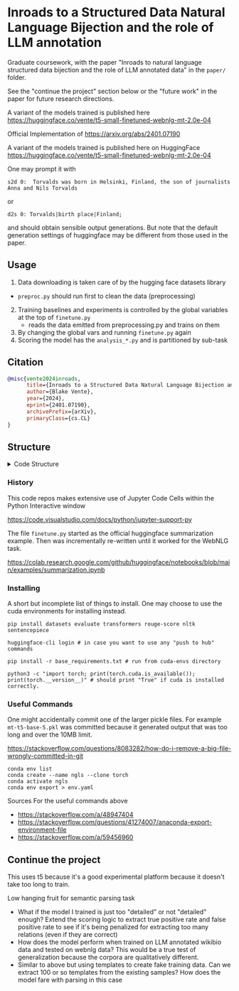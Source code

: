 # Inroads to a Structured Data Natural Language Bijection and the role of LLM annotation

Graduate coursework, with the paper "Inroads to natural language structured data bijection and the role of LLM annotated data" in the `paper/` folder.

See the "continue the project" section below or the "future work" in the paper for future research directions. 

A variant of the models trained is published here https://huggingface.co/vente/t5-small-finetuned-webnlg-mt-2.0e-04

Official Implementation of https://arxiv.org/abs/2401.07190

A variant of the models trained is published here on HuggingFace https://huggingface.co/vente/t5-small-finetuned-webnlg-mt-2.0e-04

One may prompt it with 

`s2d 0:  Torvalds was born in Helsinki, Finland, the son of journalists Anna and Nils Torvalds`

or

`d2s 0: Torvalds|birth place|Finland;` 

and should obtain sensible output generations. But note that the default generation settings of huggingface may be different from those used in the paper.

## Usage

1. Data downloading is taken care of by the hugging face datasets library
  - `preproc.py` should run first to clean the data (preprocessing)
2. Training baselines and experiments is controlled by the global variables
   at the top of `finetune.py`
   - reads the data emitted from preprocessing.py and trains on them
3. By changing the global vars and running `finetune.py` again
4. Scoring the model has the `analysis_*.py` and is partitioned by sub-task

## Citation

```bibtex
@misc{vente2024inroads,
      title={Inroads to a Structured Data Natural Language Bijection and the role of LLM annotation}, 
      author={Blake Vente},
      year={2024},
      eprint={2401.07190},
      archivePrefix={arXiv},
      primaryClass={cs.CL}
}
```

## Structure

<details>
  <summary>Code Structure</summary>

```
├── README.md
├── analysis_d2s.py # data to sentence evaluation
├── analysis_mt.py  # multi-task evaluation
├── analysis_s2d.py # sentence to data evaluation
├── anaysis_corpus.py # compute corpus statistics
├── finetune.py # trains the networks, saving results in models/ outputting predictions to pipelines/predictions
├── preproc.py
├── cuda-envs
│   ├── base_requirements.txt
│   ├── [...]
│   └── env.yaml
├── models
│   ├── t5-base-finetuned-webnlg-d2s-2.0e-04
│   ├── [...]
│   └── t5-small-finetuned-webnlg-s2d-2.0e-04
├── pipeline
│   ├── anaysis_corpus.py    # pre-midterm analysis including plots
│   ├── normalized_data      # store and reuse raw and pre-processed versions of the corpora
│   ├── figs # stores the figures emitted by the analysis_corpus.py
│   │   ├── box_plot_datacounts.pdf
│   │   ├── [...]
│   │   └── violin_plot_tokencounts.pdf
│   ├── predictions  # save all the predictions themselves in pickle files
│   │   ├── d2s-t5-base-5.pkl
│       ├── [...]
│   │   └── s2d-t5-small-5.pkl
│   └── scores # plots, and score csv's are output here by model
│       ├── d2s-t5-base-5  # some logs are also provided
│       ├── s2d-t5-base-5
│       └── s2d-t5-small-5
└── funcutils.py # a bespoke small library I wrote for convenience functions
```

</details>


### History 

This code repos makes extensive use of Jupyter Code Cells within the Python Interactive window

https://code.visualstudio.com/docs/python/jupyter-support-py

The file `finetune.py` started as the official huggingface summarization example. Then was incrementally
re-written until it worked for the WebNLG task.

https://colab.research.google.com/github/huggingface/notebooks/blob/main/examples/summarization.ipynb

### Installing

A short but incomplete list of things to install. One may choose to use the cuda environments for installing instead.

```
pip install datasets evaluate transformers rouge-score nltk sentencepiece

huggingface-cli login # in case you want to use any "push to hub" commands

pip install -r base_requirements.txt # run from cuda-envs directory

python3 -c "import torch; print(torch.cuda.is_available()); print(torch.__version__)" # should print "True" if cuda is installed correctly.
```


### Useful Commands

One might accidentally commit one of the larger pickle files. For example `mt-t5-base-5.pkl` was committed because it generated output that was too long and over the 10MB limit. 

https://stackoverflow.com/questions/8083282/how-do-i-remove-a-big-file-wrongly-committed-in-git

```
conda env list
conda create --name ngls --clone torch
conda activate ngls
conda env export > env.yaml
```

Sources For the useful commands above

- https://stackoverflow.com/a/48947404
- https://stackoverflow.com/questions/41274007/anaconda-export-environment-file
- https://stackoverflow.com/a/59456960

## Continue the project

This uses t5 because it's a good experimental platform because it doesn't take too long to train.

Low hanging fruit for semantic parsing task
- What if the model I trained is just too "detailed" or not "detailed" enough? Extend the scoring logic to extract true positive rate and false positive rate to see if it's being penalized for extracting too many relations (even if they are correct) 
- How does the model perform when trained on LLM annotated wikibio data and tested on webnlg data? This would be a true test of generalization because the corpora are qualitatively different.
- Similar to above but using templates to create fake training data. Can we extract 100 or so templates from the existing samples? How does the model fare with parsing in this case
